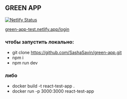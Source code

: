 ## GREEN APP
[![Netlify Status](https://api.netlify.com/api/v1/badges/0492b826-f0ba-429b-b515-a69df2017096/deploy-status)](https://app.netlify.com/sites/courageous-speculoos-7a5944/deploys)

[green-app-test.netlify.app/login
](https://green-app-test.netlify.app/login)

### чтобы запустить локально:

- git clone https://github.com/SashaSavin/green-app.git
- npm i
- npm run dev

### либо

- docker build -t react-test-app .
- docker run -p 3000:3000 react-test-app
